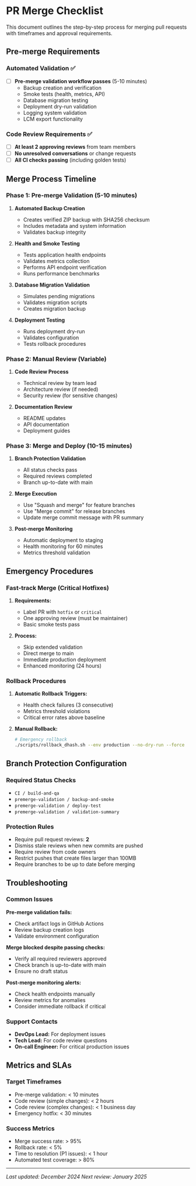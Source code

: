 # PR Merge Checklist

This document outlines the step-by-step process for merging pull requests with timeframes and approval requirements.

## Pre-merge Requirements

### Automated Validation ✅
- [ ] **Pre-merge validation workflow passes** (5-10 minutes)
  - Backup creation and verification
  - Smoke tests (health, metrics, API)
  - Database migration testing
  - Deployment dry-run validation
  - Logging system validation
  - LCM export functionality

### Code Review Requirements ✅
- [ ] **At least 2 approving reviews** from team members
- [ ] **No unresolved conversations** or change requests
- [ ] **All CI checks passing** (including golden tests)

## Merge Process Timeline

### Phase 1: Pre-merge Validation (5-10 minutes)
1. **Automated Backup Creation**
   - Creates verified ZIP backup with SHA256 checksum
   - Includes metadata and system information
   - Validates backup integrity

2. **Health and Smoke Testing**
   - Tests application health endpoints
   - Validates metrics collection
   - Performs API endpoint verification
   - Runs performance benchmarks

3. **Database Migration Validation**
   - Simulates pending migrations
   - Validates migration scripts
   - Creates migration backup

4. **Deployment Testing**
   - Runs deployment dry-run
   - Validates configuration
   - Tests rollback procedures

### Phase 2: Manual Review (Variable)
1. **Code Review Process**
   - Technical review by team lead
   - Architecture review (if needed)
   - Security review (for sensitive changes)

2. **Documentation Review**
   - README updates
   - API documentation
   - Deployment guides

### Phase 3: Merge and Deploy (10-15 minutes)
1. **Branch Protection Validation**
   - All status checks pass
   - Required reviews completed
   - Branch up-to-date with main

2. **Merge Execution**
   - Use "Squash and merge" for feature branches
   - Use "Merge commit" for release branches
   - Update merge commit message with PR summary

3. **Post-merge Monitoring**
   - Automatic deployment to staging
   - Health monitoring for 60 minutes
   - Metrics threshold validation

## Emergency Procedures

### Fast-track Merge (Critical Hotfixes)
1. **Requirements:**
   - Label PR with `hotfix` or `critical`
   - One approving review (must be maintainer)
   - Basic smoke tests pass

2. **Process:**
   - Skip extended validation
   - Direct merge to main
   - Immediate production deployment
   - Enhanced monitoring (24 hours)

### Rollback Procedures
1. **Automatic Rollback Triggers:**
   - Health check failures (3 consecutive)
   - Metrics threshold violations
   - Critical error rates above baseline

2. **Manual Rollback:**
   ```bash
   # Emergency rollback
   ./scripts/rollback_dhash.sh --env production --no-dry-run --force
   ```

## Branch Protection Configuration

### Required Status Checks
- `CI / build-and-qa`
- `premerge-validation / backup-and-smoke`
- `premerge-validation / deploy-test`
- `premerge-validation / validation-summary`

### Protection Rules
- Require pull request reviews: **2**
- Dismiss stale reviews when new commits are pushed
- Require review from code owners
- Restrict pushes that create files larger than 100MB
- Require branches to be up to date before merging

## Troubleshooting

### Common Issues

**Pre-merge validation fails:**
- Check artifact logs in GitHub Actions
- Review backup creation logs
- Validate environment configuration

**Merge blocked despite passing checks:**
- Verify all required reviewers approved
- Check branch is up-to-date with main
- Ensure no draft status

**Post-merge monitoring alerts:**
- Check health endpoints manually
- Review metrics for anomalies
- Consider immediate rollback if critical

### Support Contacts
- **DevOps Lead:** For deployment issues
- **Tech Lead:** For code review questions  
- **On-call Engineer:** For critical production issues

## Metrics and SLAs

### Target Timeframes
- Pre-merge validation: < 10 minutes
- Code review (simple changes): < 2 hours
- Code review (complex changes): < 1 business day
- Emergency hotfix: < 30 minutes

### Success Metrics
- Merge success rate: > 95%
- Rollback rate: < 5%
- Time to resolution (P1 issues): < 1 hour
- Automated test coverage: > 80%

---

*Last updated: December 2024*
*Next review: January 2025*